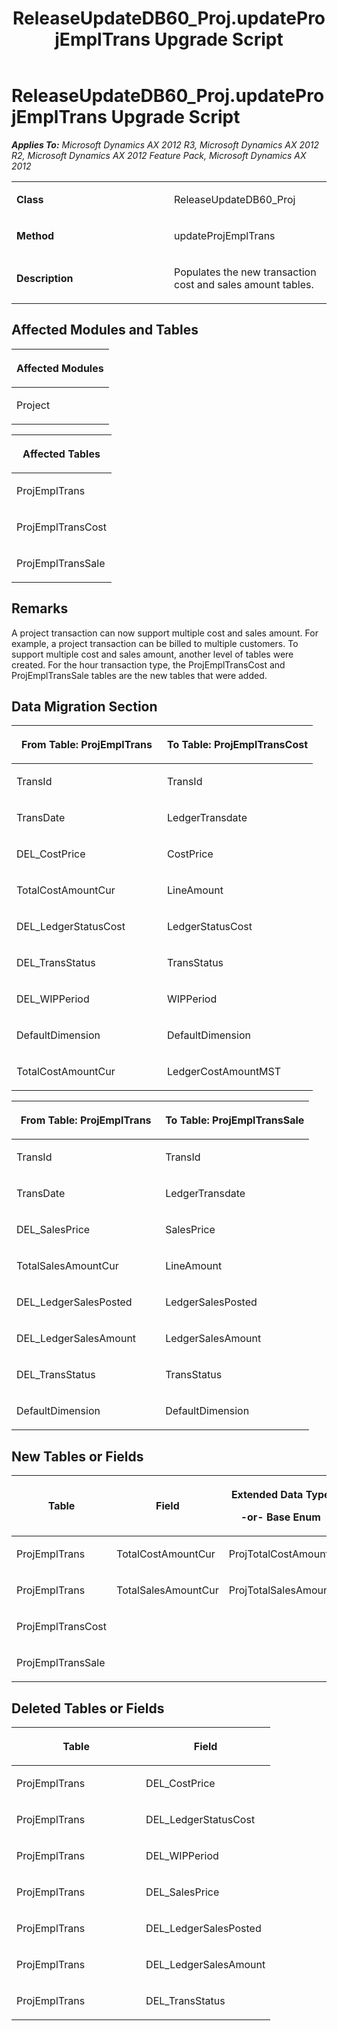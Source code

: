 ﻿---
title: ReleaseUpdateDB60_Proj.updateProjEmplTrans Upgrade Script
TOCTitle: ReleaseUpdateDB60_Proj.updateProjEmplTrans Upgrade Script
ms:assetid: 22a9f15f-6e6b-811d-c2db-314881ee4383
ms:mtpsurl: https://msdn.microsoft.com/en-us/library/JJ684960(v=AX.60)
ms:contentKeyID: 49707162
ms.date: 05/18/2015
mtps_version: v=AX.60
---

# ReleaseUpdateDB60\_Proj.updateProjEmplTrans Upgrade Script 


_**Applies To:** Microsoft Dynamics AX 2012 R3, Microsoft Dynamics AX 2012 R2, Microsoft Dynamics AX 2012 Feature Pack, Microsoft Dynamics AX 2012_

<table>
<colgroup>
<col style="width: 50%" />
<col style="width: 50%" />
</colgroup>
<tbody>
<tr class="odd">
<td><p><strong>Class</strong></p></td>
<td><p>ReleaseUpdateDB60_Proj</p></td>
</tr>
<tr class="even">
<td><p><strong>Method</strong></p></td>
<td><p>updateProjEmplTrans</p></td>
</tr>
<tr class="odd">
<td><p><strong>Description</strong></p></td>
<td><p>Populates the new transaction cost and sales amount tables.</p></td>
</tr>
</tbody>
</table>


## Affected Modules and Tables

<table>
<colgroup>
<col style="width: 100%" />
</colgroup>
<thead>
<tr class="header">
<th><p>Affected Modules</p></th>
</tr>
</thead>
<tbody>
<tr class="odd">
<td><p>Project</p></td>
</tr>
</tbody>
</table>


<table>
<colgroup>
<col style="width: 100%" />
</colgroup>
<thead>
<tr class="header">
<th><p>Affected Tables</p></th>
</tr>
</thead>
<tbody>
<tr class="odd">
<td><p>ProjEmplTrans</p></td>
</tr>
<tr class="even">
<td><p>ProjEmplTransCost</p></td>
</tr>
<tr class="odd">
<td><p>ProjEmplTransSale</p></td>
</tr>
</tbody>
</table>


## Remarks

A project transaction can now support multiple cost and sales amount. For example, a project transaction can be billed to multiple customers. To support multiple cost and sales amount, another level of tables were created. For the hour transaction type, the ProjEmplTransCost and ProjEmplTransSale tables are the new tables that were added.

## Data Migration Section

<table>
<colgroup>
<col style="width: 50%" />
<col style="width: 50%" />
</colgroup>
<thead>
<tr class="header">
<th><p>From Table: ProjEmplTrans</p></th>
<th><p>To Table: ProjEmplTransCost</p></th>
</tr>
</thead>
<tbody>
<tr class="odd">
<td><p>TransId</p></td>
<td><p>TransId</p></td>
</tr>
<tr class="even">
<td><p>TransDate</p></td>
<td><p>LedgerTransdate</p></td>
</tr>
<tr class="odd">
<td><p>DEL_CostPrice</p></td>
<td><p>CostPrice</p></td>
</tr>
<tr class="even">
<td><p>TotalCostAmountCur</p></td>
<td><p>LineAmount</p></td>
</tr>
<tr class="odd">
<td><p>DEL_LedgerStatusCost</p></td>
<td><p>LedgerStatusCost</p></td>
</tr>
<tr class="even">
<td><p>DEL_TransStatus</p></td>
<td><p>TransStatus</p></td>
</tr>
<tr class="odd">
<td><p>DEL_WIPPeriod</p></td>
<td><p>WIPPeriod</p></td>
</tr>
<tr class="even">
<td><p>DefaultDimension</p></td>
<td><p>DefaultDimension</p></td>
</tr>
<tr class="odd">
<td><p>TotalCostAmountCur</p></td>
<td><p>LedgerCostAmountMST</p></td>
</tr>
</tbody>
</table>


<table>
<colgroup>
<col style="width: 50%" />
<col style="width: 50%" />
</colgroup>
<thead>
<tr class="header">
<th><p>From Table: ProjEmplTrans</p></th>
<th><p>To Table: ProjEmplTransSale</p></th>
</tr>
</thead>
<tbody>
<tr class="odd">
<td><p>TransId</p></td>
<td><p>TransId</p></td>
</tr>
<tr class="even">
<td><p>TransDate</p></td>
<td><p>LedgerTransdate</p></td>
</tr>
<tr class="odd">
<td><p>DEL_SalesPrice</p></td>
<td><p>SalesPrice</p></td>
</tr>
<tr class="even">
<td><p>TotalSalesAmountCur</p></td>
<td><p>LineAmount</p></td>
</tr>
<tr class="odd">
<td><p>DEL_LedgerSalesPosted</p></td>
<td><p>LedgerSalesPosted</p></td>
</tr>
<tr class="even">
<td><p>DEL_LedgerSalesAmount</p></td>
<td><p>LedgerSalesAmount</p></td>
</tr>
<tr class="odd">
<td><p>DEL_TransStatus</p></td>
<td><p>TransStatus</p></td>
</tr>
<tr class="even">
<td><p>DefaultDimension</p></td>
<td><p>DefaultDimension</p></td>
</tr>
</tbody>
</table>


## New Tables or Fields

<table>
<colgroup>
<col style="width: 33%" />
<col style="width: 33%" />
<col style="width: 33%" />
</colgroup>
<thead>
<tr class="header">
<th><p>Table</p></th>
<th><p>Field</p></th>
<th><p>Extended Data Type</p>
<p>-or- Base Enum</p></th>
</tr>
</thead>
<tbody>
<tr class="odd">
<td><p>ProjEmplTrans</p></td>
<td><p>TotalCostAmountCur</p></td>
<td><p>ProjTotalCostAmount</p></td>
</tr>
<tr class="even">
<td><p>ProjEmplTrans</p></td>
<td><p>TotalSalesAmountCur</p></td>
<td><p>ProjTotalSalesAmount</p></td>
</tr>
<tr class="odd">
<td><p>ProjEmplTransCost</p></td>
<td><p></p></td>
<td><p></p></td>
</tr>
<tr class="even">
<td><p>ProjEmplTransSale</p></td>
<td><p></p></td>
<td><p></p></td>
</tr>
</tbody>
</table>


## Deleted Tables or Fields

<table>
<colgroup>
<col style="width: 50%" />
<col style="width: 50%" />
</colgroup>
<thead>
<tr class="header">
<th><p>Table</p></th>
<th><p>Field</p></th>
</tr>
</thead>
<tbody>
<tr class="odd">
<td><p>ProjEmplTrans</p></td>
<td><p>DEL_CostPrice</p></td>
</tr>
<tr class="even">
<td><p>ProjEmplTrans</p></td>
<td><p>DEL_LedgerStatusCost</p></td>
</tr>
<tr class="odd">
<td><p>ProjEmplTrans</p></td>
<td><p>DEL_WIPPeriod</p></td>
</tr>
<tr class="even">
<td><p>ProjEmplTrans</p></td>
<td><p>DEL_SalesPrice</p></td>
</tr>
<tr class="odd">
<td><p>ProjEmplTrans</p></td>
<td><p>DEL_LedgerSalesPosted</p></td>
</tr>
<tr class="even">
<td><p>ProjEmplTrans</p></td>
<td><p>DEL_LedgerSalesAmount</p></td>
</tr>
<tr class="odd">
<td><p>ProjEmplTrans</p></td>
<td><p>DEL_TransStatus</p></td>
</tr>
</tbody>
</table>

  


